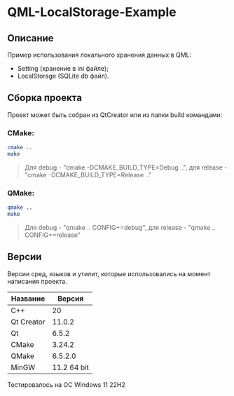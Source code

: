 # QML-LocalStorage-Example

## Описание

Пример использования локального хранения данных в QML:

- Setting (хранение в ini файле);
- LocalStorage (SQLite db файл).

## Сборка проекта

Проект может быть собран из QtCreator или из папки build командами:

### CMake:

```bash
cmake ..
make
```
> Для debug - "cmake -DCMAKE_BUILD_TYPE=Debug ..", для release - "cmake -DCMAKE_BUILD_TYPE=Release .."

### QMake:

```bash
qmake ..
make
```
> Для debug - "qmake .. CONFIG+=debug", для release - "qmake .. CONFIG+=release"

## Версии

Версии сред, языков и утилит, которые использовались на момент написания проекта.

| Название   | Версия               |
| -----------|----------------------|
| C++        | 20                   |
| Qt Creator | 11.0.2               |
| Qt         | 6.5.2                |
| CMake      | 3.24.2               |
| QMake      | 6.5.2.0              |
| MinGW      | 11.2 64 bit          |

Тестировалось на ОС Windows 11 22H2